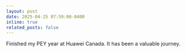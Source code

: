 ```yaml
---
layout: post
date: 2025-04-25 07:59:00-0400
inline: true
related_posts: false
---
```


Finished my PEY year at Huawei Canada. It has been a valuable journey.
